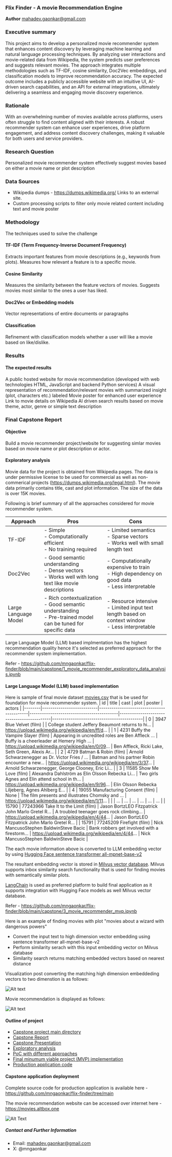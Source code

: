 ### Flix Finder - A movie Recommendation Engine

**Author**
mahadev.gaonkar@gmail.com

### Executive summary
This project aims to develop a personalized movie recommender system that enhances content discovery by leveraging machine learning and natural language processing techniques. By analyzing user interactions and movie-related data from Wikipedia, the system predicts user preferences and suggests relevant movies. The approach integrates multiple methodologies such as TF-IDF, cosine similarity, Doc2Vec embeddings, and classification models to improve recommendation accuracy. The expected outcome includes a publicly accessible website with an intuitive UI, AI-driven search capabilities, and an API for external integrations, ultimately delivering a seamless and engaging movie discovery experience.

### Rationale
With an overwhelming number of movies available across platforms, users often struggle to find content aligned with their interests. A robust recommender system can enhance user experiences, drive platform engagement, and address content discovery challenges, making it valuable for both users and service providers.

### Research Question
Personalized movie recommender system effectively suggest movies based on either a movie name or plot description

### Data Sources
- Wikipedia dumps - https://dumps.wikimedia.org/ Links to an external site.
- Custom processing scripts to filter only movie related content including text and movie poster

### Methodology
The techniques used to solve the challenge

#### TF-IDF (Term Frequency-Inverse Document Frequency)

Extracts important features from movie descriptions (e.g., keywords from plots).
Measures how relevant a feature is to a specific movie.

#### Cosine Similarity

Measures the similarity between the feature vectors of movies.
Suggests movies most similar to the ones a user has liked.

#### Doc2Vec or Embedding models

Vector representations of entire documents or paragraphs

#### Classification
Refinement with classification models whether a user will like a movie based on like/dislike. 

### Results
#### The expected results

A public hosted website for movie recommendation (developed with web technologies HTML, JavaScript and backend Python services)
A visual representation of recommendation/relevant movies with summarized insight (plot, characters etc.) labeled
Movie poster for enhanced user experience
Link to movie details on Wikipedia
AI driven search results based on movie theme, actor, genre or simple text description

### Final Capstone Report
#### Objective
Build a movie recommender project/website for suggesting simlar movies based on movie name or plot description or actor.

#### Exploratory analysis
Movie data for the project is obtained from Wikipedia pages. The data is under permissive license to be used for commercial as well as non-commerical projects (https://dumps.wikimedia.org/legal.html). The movie data primarily contains title, cast and plot information. The size of the data is over 15K movies.

Following is brief summary of all the approaches considered for movie recommender system.

| Approach           | Pros                                      | Cons                                      |
|--------------------|-------------------------------------------|-------------------------------------------|
| TF-IDF             | - Simple<br>- Computationally efficient<br>- No training required | - Limited semantics<br>- Sparse vectors<br>- Works well with small length text |
| Doc2Vec            | - Good semantic understanding<br>- Dense vectors<br>- Works well with long text like movie descriptions | - Computationally expensive to train<br>- High dependency on good data<br>- Less interpretable |
| Large Language Model | - Rich contextualization<br>- Good semantic understanding<br>- Pre-trained model can be tuned for specific data | - Resource intensive<br>- Limited input text length based on context window<br>- Less interpretable |

Large Language Model (LLM) based implmentation has the highest recommendation quality hence it's selected as preferred approach for the recommender system implementation.

Refer - https://github.com/mngaonkar/flix-finder/blob/main/capstone/1_movie_recommender_exploratory_data_analysis.ipynb


#### Large Language Model (LLM) based implementation

Here is sample of final movie dataset [movies.csv](https://github.com/mngaonkar/flix-finder/blob/main/capstone/data/movies.csv) that is be used for foundation for movie recommender system.
| id     | title                     | cast                                      | plot                                      | poster                                     | actors                                     |
|--------|---------------------------|-------------------------------------------|-------------------------------------------|--------------------------------------------|--------------------------------------------|
| 0      | 3947   Blue Velvet (film) |  | College student Jeffery Beaumont returns to hi... |  https://upload.wikimedia.org/wikipedia/en/ff/d...                                          |
| 1      | 4231   Buffy the Vampire Slayer (film) | Appearing in uncredited roles are Ben Affleck ... | Buffy is a cheerleader at Hemery High ... | https://upload.wikimedia.org/wikipedia/en/0/09... | Ben Affleck, Ricki Lake, Seth Green, Alexis Ar... |
| 2      | 4729   Batman & Robin (film) | Arnold Schwarzenegger as Dr. Victor Fries / ... | Batman and his partner Robin encounter a new... | https://upload.wikimedia.org/wikipedia/en/3/37... | Arnold Schwarzenegger, George Clooney, Eric Li... |
| 3      | 11585  Show Me Love (film) | Alexandra Dahlström as Elin Olsson Rebecka Li... | Two girls Agnes and Elin attend school in th... | https://upload.wikimedia.org/wikipedia/en/9/96... | Elin Olsson Rebecka Liljeberg, Agnes Ahlberg E... |
| 4      | 19055  Manufacturing Consent (film) | None | The film presents and illustrates Chomsky and ... | https://upload.wikimedia.org/wikipedia/en/1/11... |                                            |
| ...    | ...                       | ...                                       | ...                                       | ...                                        | ...                                        |
| 15790  | 77243966 Take It to the Limit (film) | Jason BortzLEO Fitzpatrick John Marlo Gretel R... | A troubled teenager goes rock climbing... | https://upload.wikimedia.org/wikipedia/en/4/44... | Jason BortzLEO Fitzpatrick John Marlo Gretel R... |
| 15791  | 77245209 Firefight (film) | Nick MancusoStephen BaldwinSteve Bacic | Bank robbers get involved with a firestorm... | https://upload.wikimedia.org/wikipedia/en/4/44... | Nick MancusoStephen BaldwinSteve Bacic |

The each movie information above is converted to LLM embedding vector by using [Hugging Face sentence transformer all-mpnet-base-v2](https://huggingface.co/sentence-transformers/all-mpnet-base-v2) 

The resultant embedding vector is stored in [Milvus vector database](https://milvus.io). Milvus supports inbox similarity search functionality that is used for finding movies with semantically similar plots. 

[LangChain](https://www.langchain.com) is used as preferred platform to build final application as it supports integration with Hugging Face models as well Milvus vector database.

Refer - https://github.com/mngaonkar/flix-finder/blob/main/capstone/3_movie_recommender_mvp.ipynb

Here is an example of finding movies with plot "movies about a wizard with dangerous powers"
- Convert the input text to high dimension vector embedding using sentence transformer all-mpnet-base-v2
- Perform similarity serach with this input embedding vector on Milvus database
- Similarity search returns matching embedded vectors based on nearest distance

Visualization post converting the matching high dimension embeddeding vectors to two dimenstion is as follows:

![Alt text](https://github.com/mngaonkar/flix-finder/blob/main/capstone/images/t-sne-viz.png?raw=true)

Movie recommendation is displayed as follows:

![Alt text](https://github.com/mngaonkar/flix-finder/blob/main/capstone/images/recommendation-by-plot.png?raw=true)

#### Outline of project
- [Capstone project main directory](https://github.com/mngaonkar/flix-finder/tree/main/capstone)
- [Capstone Report](https://github.com/mngaonkar/flix-finder/blob/main/capstone/README.md)
- [Capstone Presentation](https://github.com/mngaonkar/flix-finder/blob/main/capstone/presentation/Movie_Recommender_Mahadev_Gaonkar.pptx) 
- [Exploratory analysis](https://github.com/mngaonkar/flix-finder/blob/main/capstone/1_movie_recommender_exploratory_data_analysis.ipynb)
- [PoC with different approaches](https://github.com/mngaonkar/flix-finder/blob/main/capstone/2_movie_recommender_inference.ipynb)
- [Final minumum viable project (MVP) implementation](https://github.com/mngaonkar/flix-finder/blob/main/capstone/3_movie_recommender_mvp.ipynb)
- [Production application code](https://github.com/mngaonkar/flix-finder/tree/main)

#### Capstone application deployment
Complete source code for production application is available here - https://github.com/mngaonkar/flix-finder/tree/main

The movie recommendation website can be accessed over internet here - https://movies.altbox.one

![Alt Text](https://github.com/mngaonkar/flix-finder/blob/main/capstone/images/movie-website.png?raw=true)
##### Contact and Further Information
- Email: mahadev.gaonkar@gmail.com
- X: @mngaonkar
